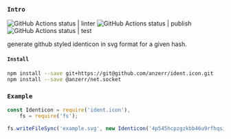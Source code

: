 
### `Intro`
![GitHub Actions status | linter](https://github.com/anzerr/ident.icon/workflows/linter/badge.svg)
![GitHub Actions status | publish](https://github.com/anzerr/ident.icon/workflows/publish/badge.svg)
![GitHub Actions status | test](https://github.com/anzerr/ident.icon/workflows/test/badge.svg)

generate github styled identicon in svg format for a given hash.

#### `Install`
``` bash
npm install --save git+https://git@github.com/anzerr/ident.icon.git
npm install --save @anzerr/net.socket
```

### `Example`
``` javascript
const Identicon = require('ident.icon'),
	fs = require('fs');

fs.writeFileSync('example.svg', new Identicon('4p545hcpzgzkbb46u9rfhqsimgnu6sjb1ao47d5ywj63o31ru9cf5msb1tg', 420).toString(true));
```